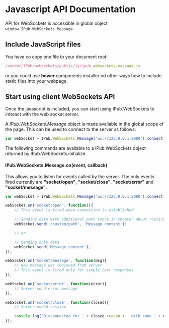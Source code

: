 # Javascript API Documentation

API for WebSockets is accessible in global object `window.IPub.WebSockets.Message`.

## Include JavaScript files

You have co copy one file to your document root:

```javascript
/vendor/IPub/websockets/public/js/ipub.websockets.message.js
```

or you could use **bower** components installer od other ways how to include static files into your webpage.

## Start using client WebSockets API

Once the javascript is included, you can start using IPub.WebSockets to interact with the web socket server.

A *IPub.WebSockets.Message* object is made available in the global scope of the page. This can be used to connect to the server as follows:

```javascript
var webSocket = IPub.WebSockets.Message('ws://127.0.0.1:8080').connect();
```

The following commands are available to a IPub.WebSockets object returned by IPub.WebSockets.initialize.

#### IPub.WebSockets.Message.on(event, callback)

This allows you to listen for events called by the server. The only events fired currently are **"socket/open"**, **"socket/close"**, **"socket/error"** and **"socket/message"**.

```javascript
var webSocket = IPub.WebSockets.Message('ws://127.0.0.1:8080').connect();

webSocket.on('socket/open', function(){
    // This event is fired when connection is established

    // Sending data with additional path (more in chapter about routing)
    webSocket.send('/custom/path', 'Message content');

    // or

    // Sending only data
    webSocket.send('Message content');
});

webSocket.on('socket/message', function(msg){
    // New message was recieved from server
    // This event is fired only for simple text responses
});

webSocket.on('socket/error', function(error){
    // Server send error message
});

webSocket.on('socket/close', function(closed){
    // Server ended session

    console.log('Disconnected for ' + closed.reason + ' with code ' + closed.code);
});
```
